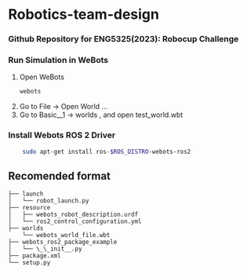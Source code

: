 # Robotics-team-design
### Github Repository for ENG5325(2023): Robocup Challenge

### Run Simulation in WeBots

1. Open WeBots
	```sh
	webots
	```
2. Go to File -> Open World ...
3. Go to Basic__1 -> worlds , and open test_world.wbt


### Install Webots ROS 2 Driver

```sh
	sudo apt-get install ros-$ROS_DISTRO-webots-ros2
```

## Recomended format
```
├── launch
│   └── robot_launch.py
├── resource
│   ├── webots_robot_description.urdf
│   └── ros2_control_configuration.yml
├── worlds
    └── webots_world_file.wbt
├── webots_ros2_package_example
│   └── \_\_init__.py
├── package.xml
└── setup.py
```